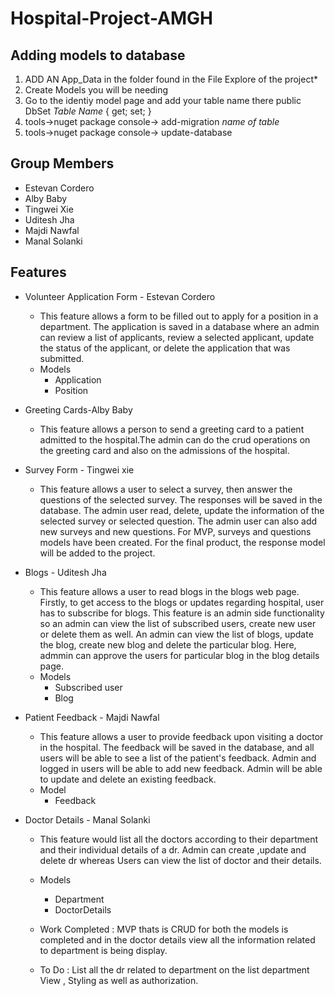 # Hospital-Project-AMGH

## Adding models to database

1. ADD AN App_Data in the folder found in the File Explore of the project*
2. Create Models you will be needing
3. Go to the identiy model page and add your table name there public DbSet<Model Name> *Table Name* { get; set; }
4. tools->nuget package console-> add-migration *name of table*
5. tools->nuget package console-> update-database
  
## Group Members
  - Estevan Cordero
  - Alby Baby
  - Tingwei Xie
  - Uditesh Jha
  - Majdi Nawfal
  - Manal Solanki
  
## Features
  - Volunteer Application Form - Estevan Cordero
    - This feature allows a form to be filled out to apply for a position in a department. The application is saved in a database where an admin can review a list of applicants, review a selected applicant, update the status of the applicant, or delete the application that was submitted. 
    - Models
      - Application
      - Position

  - Greeting Cards-Alby Baby
    - This feature allows a person to send a greeting card to a patient admitted to the hospital.The admin can do the crud operations on the greeting card and also on the                admissions of the hospital.
  
  - Survey Form - Tingwei xie
    - This feature allows a user to select a survey, then answer the questions of the selected survey. The responses will be saved in the database. The admin user read, delete, update the information of the selected survey or selected question. The admin user can also add new surveys and new questions. For MVP, surveys and questions models have been created. For the final product, the response model will be added to the project.
  
  - Blogs - Uditesh Jha
    - This feature allows a user to read blogs in the blogs web page. Firstly, to get access to the blogs or updates regarding hospital, user has to subscribe for blogs. This         feature is an admin side functionality so an admin can view the list of subscribed users, create new user or delete them as well. An admin can view the list of blogs,           update the blog, create new blog and delete the particular blog. Here, admmin can approve the users for particular blog in the blog details page.
    - Models
      - Subscribed user
      - Blog
  
  - Patient Feedback - Majdi Nawfal
    - This feature allows a user to provide feedback upon visiting a doctor in the hospital. The feedback will be saved in the database, and all users will be able to see a list of the patient's feedback. Admin and logged in users will be able to add new feedback. Admin will be able to update and delete an existing feedback. 
    - Model
      - Feedback
  
  - Doctor Details - Manal Solanki 
    - This feature would list all the doctors according to their department and their individual details of a dr. Admin can create ,update and delete dr whereas Users can view the list of doctor and their details.

    - Models 
      - Department
      - DoctorDetails
    - Work Completed : MVP thats is CRUD for both the models is completed and in the doctor details view all the information related to department is being display.
    - To Do : List all the dr related to department on the list department View , Styling as well as authorization.
